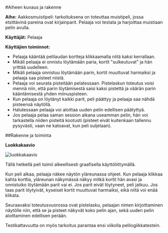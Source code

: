 #Aiheen kuvaus ja rakenne

**Aihe:** Aakkosmuistipeli: tarkoituksena on toteuttaa muistipeli, jossa etsittävinä pareina
ovat kirjainparit. Pelaaja voi testata ja harjoittaa muistiaan pelin avulla.

**Käyttäjät:** Pelaaja

**Käyttäjien toiminnot:**

* Pelaaja kääntää pelilaudan kortteja klikkaamalla niitä kaksi kerrallaan.
* Mikäli pelaaja ei onnistu löytämään paria, kortit "sulkeutuvat" ja hän yrittää uudelleen.  
* Mikäli pelaaja onnistuu löytämään parin, kortit muuttuvat harmaiksi ja 
pelaaja saa pisteet niistä.
* Pelaaja voi seurata pisteitään pelatessaan. Pistelaskun toteutus voisi mennä niin, että 
parin löytämisestä saisi kaksi pistettä ja väärän parin kääntämisestä yhden miinuspisteen.
* Kun pelaaja on löytänyt kaikki parit, peli päättyy ja pelaaja saa nähdä pisteensä näytöllä.
* Halutessaan pelaaja voi aloittaa uuden pelin edellisen päätyttyä.
* Jos pelaaja pelaa saman session aikana useamman pelin, hän voi tarkastella niiden pisteitä
kootusti (pisteet eivät kuitenkaan tallennu pysyvästi, vaan ne katoavat, kun peli suljetaan).

##Rakenne ja toiminta

**Luokkakaavio**

![luokkakaavio](http://yuml.me/b3310b22)

Tällä hetkellä peli toimii alkeellisesti graafisella käyttöliittymällä.

Kun peli alkaa, pelaaja näkee näytön yläreunassa ohjeet.
Kun pelaaja klikkaa kahta korttia, yläreunan näkymässä näkyy mitkä kortit hän avasi
ja onnistuiko löytämään parit vai ei. Jos parit eivät löytyneet, peli jatkuu.
Jos taas parit löytyivät, kyseiset kortit muuttuvat harmaiksi, eikä niitä voi enää klikata.

Seuraavaksi toteutusvuorossa ovat pistelasku, pelaajan nimen kirjoittaminen näytölle niin,
että se ja pisteet näkyvät koko pelin ajan, sekä uuden pelin aloittaminen edellisen perään.

Testikattavuutta on myös tarkoitus parantaa ensi viikolla pelilogiikkatestein.
